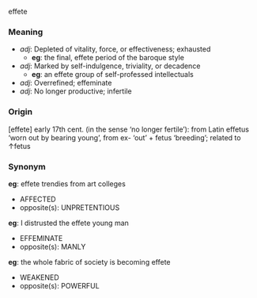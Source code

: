 effete
### Meaning
+ _adj_: Depleted of vitality, force, or effectiveness; exhausted
	+ __eg__: the final, effete period of the baroque style
+ _adj_: Marked by self-indulgence, triviality, or decadence
	+ __eg__: an effete group of self-professed intellectuals
+ _adj_: Overrefined; effeminate
+ _adj_: No longer productive; infertile

### Origin

[effete] early 17th cent. (in the sense ‘no longer fertile’): from Latin effetus ‘worn out by bearing young’, from ex- ‘out’ + fetus ‘breeding’; related to ↑fetus

### Synonym

__eg__: effete trendies from art colleges

+ AFFECTED
+ opposite(s): UNPRETENTIOUS

__eg__: I distrusted the effete young man

+ EFFEMINATE
+ opposite(s): MANLY

__eg__: the whole fabric of society is becoming effete

+ WEAKENED
+ opposite(s): POWERFUL


